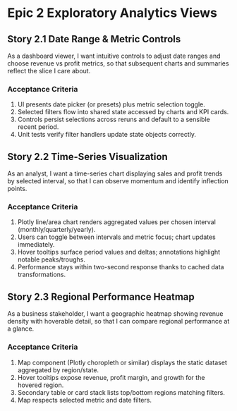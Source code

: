 # Epic 2 Exploratory Analytics Views

## Story 2.1 Date Range & Metric Controls
As a dashboard viewer,
I want intuitive controls to adjust date ranges and choose revenue vs profit metrics,
so that subsequent charts and summaries reflect the slice I care about.

### Acceptance Criteria
1. UI presents date picker (or presets) plus metric selection toggle.
2. Selected filters flow into shared state accessed by charts and KPI cards.
3. Controls persist selections across reruns and default to a sensible recent period.
4. Unit tests verify filter handlers update state objects correctly.

## Story 2.2 Time-Series Visualization
As an analyst,
I want a time-series chart displaying sales and profit trends by selected interval,
so that I can observe momentum and identify inflection points.

### Acceptance Criteria
1. Plotly line/area chart renders aggregated values per chosen interval (monthly/quarterly/yearly).
2. Users can toggle between intervals and metric focus; chart updates immediately.
3. Hover tooltips surface period values and deltas; annotations highlight notable peaks/troughs.
4. Performance stays within two-second response thanks to cached data transformations.

## Story 2.3 Regional Performance Heatmap
As a business stakeholder,
I want a geographic heatmap showing revenue density with hoverable detail,
so that I can compare regional performance at a glance.

### Acceptance Criteria
1. Map component (Plotly choropleth or similar) displays the static dataset aggregated by region/state.
2. Hover tooltips expose revenue, profit margin, and growth for the hovered region.
3. Secondary table or card stack lists top/bottom regions matching filters.
4. Map respects selected metric and date filters.
